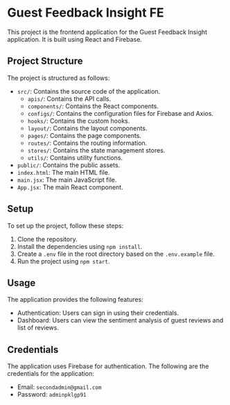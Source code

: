 # Guest Feedback Insight FE

This project is the frontend application for the Guest Feedback Insight application. It is built using React and Firebase.

## Project Structure

The project is structured as follows:

- `src/`: Contains the source code of the application.
  - `apis/`: Contains the API calls.
  - `components/`: Contains the React components.
  - `configs/`: Contains the configuration files for Firebase and Axios.
  - `hooks/`: Contains the custom hooks.
  - `layout/`: Contains the layout components.
  - `pages/`: Contains the page components.
  - `routes/`: Contains the routing information.
  - `stores/`: Contains the state management stores.
  - `utils/`: Contains utility functions.
- `public/`: Contains the public assets.
- `index.html`: The main HTML file.
- `main.jsx`: The main JavaScript file.
- `App.jsx`: The main React component.

## Setup

To set up the project, follow these steps:

1. Clone the repository.
2. Install the dependencies using `npm install`.
3. Create a `.env` file in the root directory based on the `.env.example` file.
4. Run the project using `npm start`.

## Usage

The application provides the following features:

- Authentication: Users can sign in using their credentials.
- Dashboard: Users can view the sentiment analysis of guest reviews and list of reviews.

## Credentials

The application uses Firebase for authentication. The following are the credentials for the application:

- Email: `secondadmin@gmail.com`
- Password: `adminpklgp91`

##